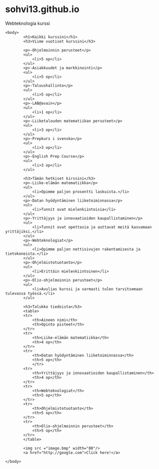 # sohvi13.github.io
Webteknologia kurssi
<!DOCTYPE html>
<html>
	<head>
		<title>Hello World</title>
	</head>

	<body>
            <h1>Kaikki kurssini</h1>
            <h3>Viime vuotiset kurssini</h3>

            <p>-Ohjelmoinnin perusteet</p>
            <ul>
                <li>5 op</li>
            </ul>
            <p>-Asiakkuudet ja markkinointi</p>
            <ul>
                <li>5 op</li>
            </ul>
            <p>-Taloushallinto</p>
            <ul>
                <li>5 op</li>
            </ul>
            <p>-LAB@avain</p>
            <ul>
                <li>1 op</li>
            </ul>
            <p>-Liiketalouden matematiikan perusteet</p>
            <ul>
                <li>3 op</li>
            </ul>
            <p>-Prepkurs i svenska</p>
            <ul>
                <li>3 op</li>
            </ul>
            <p>-English Prep Course</p>
            <ul>
                <li>3 op</li>
            </ul>

            <h3>Tämän hetkiset kirssini</h3>
            <p>-Liike-elämän matematiikka</p>
            <ul>
                <li>Opimme paljon prosentti laskuista.</li>
            </ul>
            <p>-Datan hyödyntäminen liiketoiminnassa</p>
            <ul>
                <li>Tunnit ovat mielenkiintoisia</li>
            </ul>
            <p>-Yrittäjyys ja innovaatioiden kaupallistaminen</p>
            <ul>
                <li>Tunnit ovat opettavia ja auttavat meitä kasvamaan yrittäjiksi.</li>
            </ul>
            <p>-Webteknologiat</p>
            <ul>
                <li>Opimme paljon nettisivujen rakentamisesta ja tietokoneista.</li>
            </ul>
            <p>-Ohjelmistotuotanto</p>
            <ul>
                <li>Erittäin mielenkiintoinen</li>
            </ul>
            <p>-Olio-ohjelmoinnin perusteet</p>
            <ul>
                <li>Avulias kurssi ja varmasti tulen tarvitsemaan tulevassa työssä.</li>
            </ul>

            <h3>Talukko tiedoista</h3>
            <table>
            <tr>
                <th>Aineen nimi</th>
                <th>Opinto pisteet</th>
            </tr>
            <tr>
                <th>Liike-elämän matematiikka</th>
                <th>4 op</th>
            </tr>
            <tr>
                <th>Datan hyödyntäminen liiketoiminnassa</th>
                <th>5 op</th>
                </tr>
            <tr>
                <th>Yrittäjyys ja innovaatioiden kaupallistaminen</th>
                <th>4 op</th>
            </tr>
            <tr>
                <th>Webteknologiat</th>
                <th>5 op</th>
            </tr>
            <tr>
                <th>Ohjelmistotuotanto</th>
                <th>5 op</th>
            </tr>
            <tr>
                <th>Olio-ohjelmoinnin perusteet</th>
                <th>5 op</th>
            </tr>
            </table>

            <img src ="image.bmp" width="80"/>
            <a href="http://google.com">Click here!</a>

	</body>
</html>
